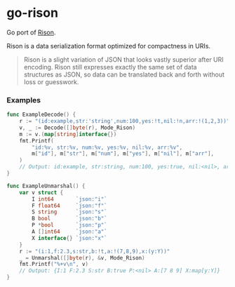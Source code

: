 # go-rison

Go port of [Rison](https://github.com/Nanonid/rison).

Rison is a data serialization format optimized for compactness in URIs.

> Rison is a slight variation of JSON that looks vastly
> superior after URI encoding. Rison still expresses exactly the
> same set of data structures as JSON, so data can be translated
> back and forth without loss or guesswork.

### Examples

```go
func ExampleDecode() {
    r := "(id:example,str:'string',num:100,yes:!t,nil:!n,arr:!(1,2,3))"
    v, _ := Decode([]byte(r), Mode_Rison)
    m := v.(map[string]interface{})
    fmt.Printf(
        "id:%v, str:%v, num:%v, yes:%v, nil:%v, arr:%v",
        m["id"], m["str"], m["num"], m["yes"], m["nil"], m["arr"],
    )
    // Output: id:example, str:string, num:100, yes:true, nil:<nil>, arr:[1 2 3]
}

func ExampleUnmarshal() {
    var v struct {
        I int64       `json:"i"`
        F float64     `json:"f"`
        S string      `json:"s"`
        B bool        `json:"b"`
        P *bool       `json:"p"`
        A []int64     `json:"a"`
        X interface{} `json:"x"`
    }
    r := "(i:1,f:2.3,s:str,b:!t,a:!(7,8,9),x:(y:Y))"
    _ = Unmarshal([]byte(r), &v, Mode_Rison)
    fmt.Printf("%+v\n", v)
    // Output: {I:1 F:2.3 S:str B:true P:<nil> A:[7 8 9] X:map[y:Y]}
}
```
